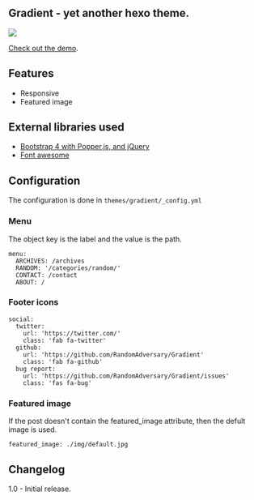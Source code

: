 ## Gradient - yet another hexo theme.
![](https://i.imgur.com/QBA9Z3i.jpg)

[Check out the demo](https://randomadversary.com/Gradient/).

## Features
- Responsive
- Featured image

## External libraries used
- [Bootstrap 4 with Popper.js, and jQuery](https://getbootstrap.com/)
- [Font awesome](https://fontawesome.com/)

## Configuration
The configuration is done in `themes/gradient/_config.yml`
### Menu
The object key is the label and the value is the path.
```
menu:
  ARCHIVES: /archives
  RANDOM: '/categories/random/'
  CONTACT: /contact
  ABOUT: /
```

### Footer icons
```
social:
  twitter:
    url: 'https://twitter.com/'
    class: 'fab fa-twitter'
  github:
    url: 'https://github.com/RandomAdversary/Gradient'
    class: 'fab fa-github'
  bug report:
    url: 'https://github.com/RandomAdversary/Gradient/issues'
    class: 'fas fa-bug'
```

### Featured image
If the post doesn't contain the featured_image attribute, then the defult image is used.

`featured_image: ./img/default.jpg`

## Changelog
1.0 - Initial release.
